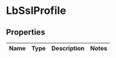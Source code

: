# LbSslProfile

## Properties
Name | Type | Description | Notes
------------ | ------------- | ------------- | -------------
